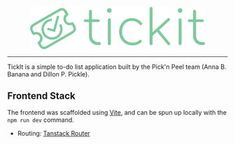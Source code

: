 <p align="center">
<img alt="tickit" src="docs/assets/logo-transparent.png" width="400">
</p>

---

TickIt is a simple to-do list application built by the Pick'n Peel team (Anna B. Banana and Dillon P. Pickle).

## Frontend Stack

The frontend was scaffolded using [Vite](https://vite.dev), and can be spun up locally with the `npm run dev` command.

- Routing: [Tanstack Router](https://tanstack.com/router/latest)
